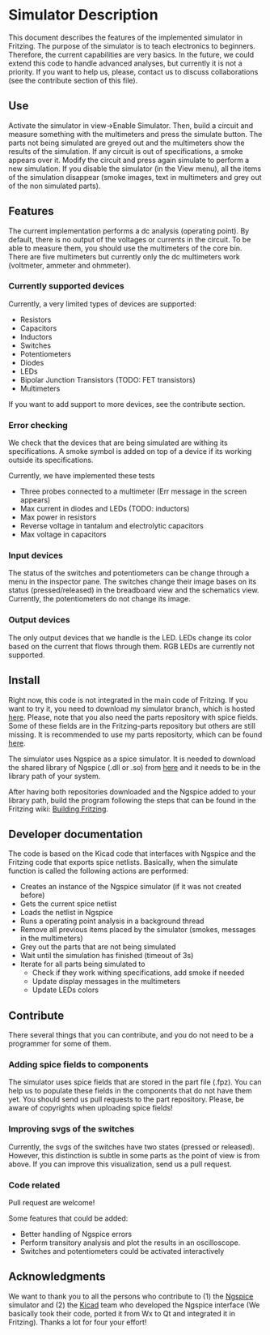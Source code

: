 # Simulator Description #

This document describes the features of the implemented simulator in Fritzing. The purpose of the simulator is to teach electronics to beginners. Therefore, the current capabilities are very basics. In the future, we could extend this code to handle advanced analyses, but currently it is not a priority. If you want to help us, please, contact us to discuss collaborations (see the contribute section of this file). 

## Use ##

Activate the simulator in view->Enable Simulator. Then, build a circuit and measure something with the multimeters and press the simulate button. The parts not being simulated are greyed out and the multimeters show the results of the simulation. If any circuit is out of specifications, a smoke appears over it. Modify the circuit and press again simulate to perform a new simulation. If you disable the simulator (in the View menu), all the items of the simulation disappear (smoke images, text in multimeters and grey out of the non simulated parts).

## Features ##

The current implementation performs a dc analysis (operating point). By default, there is no output of the voltages or currents in the circuit. To be able to measure them, you should use the multimeters of the core bin. There are five multimeters but currently only the dc multimeters work (voltmeter, ammeter and ohmmeter). 

### Currently supported devices ###

Currently, a very limited types of devices are supported:

* Resistors
* Capacitors
* Inductors
* Switches
* Potentiometers
* Diodes 
* LEDs
* Bipolar Junction Transistors (TODO: FET transistors)
* Multimeters

If you want to add support to more devices, see the contribute section.

### Error checking ###

We check that the devices that are being simulated are withing its specifications. A smoke symbol is added on top of a device if its working outside its specifications.

Currently, we have implemented these tests

* Three probes connected to a multimeter (Err message in the screen appears)
* Max current in diodes and LEDs (TODO: inductors)
* Max power in resistors
* Reverse voltage in tantalum and electrolytic capacitors
* Max voltage in capacitors 


### Input devices ###

The status of the switches and potentiometers can be change through a menu in the inspector pane. The switches change their image bases on its status (pressed/released) in the breadboard view and the schematics view. Currently, the potentiometers do not change its image.


### Output devices ###

The only output devices that we handle is the LED. LEDs change its color based on the current that flows through them. RGB LEDs are currently not supported.

## Install ##

Right now, this code is not integrated in the main code of Fritzing. If you want to try it, you need to download my simulator branch, which is hosted [here](https://github.com/failiz/fritzing-app). Please, note that you also need the parts repository with spice fields. Some of these fields are in the Fritzing-parts repository but others are still missing. It is recommended to use my parts repositorty, which can be found [here](https://github.com/failiz/fritzing-parts). 

The simulator uses Ngspice as a spice simulator. It is needed to download the shared library of Ngspice (.dll or .so) from [here](http://ngspice.sourceforge.net/shared.html) and it needs to be in the library path of your system.

After having both repositories downloaded and the Ngspice added to your library path, build the program following the steps that can be found in the Fritzing wiki: [Building Fritzing](https://github.com/fritzing/fritzing-app/wiki/1.-Building-Fritzing).


## Developer documentation ## 

The code is based on the Kicad code that interfaces with Ngspice and the Fritzing code that exports spice netlists. Basically, when the simulate function is called the following actions are performed:

* Creates an instance of the Ngspice simulator (if it was not created before)
* Gets the current spice netlist
* Loads the netlist in Ngspice
* Runs a operating point analysis in a background thread
* Remove all previous items placed by the simulator (smokes, messages in the multimeters)
* Grey out the parts that are not being simulated 
* Wait until the simulation has finished (timeout of 3s)
* Iterate for all parts being simulated to
    * Check if they work withing specifications, add smoke if needed
    * Update display messages in the multimeters
    * Update LEDs colors

## Contribute ##

There several things that you can contribute, and you do not need to be a programmer for some of them.

### Adding spice fields to components ###

The simulator uses spice fields that are stored in the part file (.fpz). You can help us to populate these fields in the components that do not have them yet. You should send us pull requests to the part repository. Please, be aware of copyrights when uploading spice fields! 

### Improving svgs of the switches ###

Currently, the svgs of the switches have two states (pressed or released). However, this distinction is subtle in some parts as the point of view is from above. If you can improve this visualization, send us a pull request.

### Code related ###

Pull request are welcome! 

Some features that could be added:

* Better handling of Ngspice errors
* Perform transitory analysis and plot the results in an oscilloscope. 
* Switches and potentiometers could be activated interactively

## Acknowledgments ##

We want to thank you to all the persons who contribute to (1) the [Ngspice](http://ngspice.sourceforge.net/index.html) simulator and (2) the [Kicad](https://kicad.org/) team who developed the Ngspice interface (We basically took their code, ported it from Wx to Qt and integrated it in Fritzing). Thanks a lot for four your effort! 

